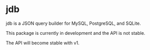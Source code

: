 # jdb

jdb is a JSON query builder for MySQL, PostgreSQL, and SQLite.

This package is currently in development and the API is not stable.

The API will become stable with v1.
